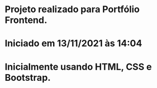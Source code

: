 # Projeto realizado para Portfólio Frontend.
# Iniciado em 13/11/2021 às 14:04
# Inicialmente usando HTML, CSS e Bootstrap.